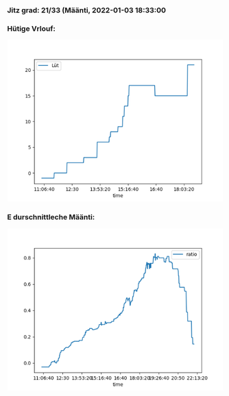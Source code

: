 ### Jitz grad: 21/33 (Määnti, 2022-01-03 18:33:00

### Hütige Vrlouf:
![Graph](Today.png)

### E durschnittleche Määnti:
![Graph](Määnti.png)